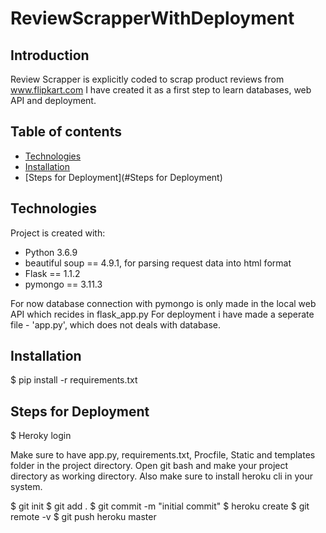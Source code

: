 # ReviewScrapperWithDeployment

## Introduction

Review Scrapper is explicitly coded to scrap product reviews from www.flipkart.com
I have created it as a first step to learn databases, web API and deployment.

## Table of contents
* [Technologies](#technologies)
* [Installation](#Installation)
* [Steps for Deployment](#Steps for Deployment)

## Technologies
Project is created with:
* Python 3.6.9
* beautiful soup == 4.9.1, for parsing request data into html format
* Flask == 1.1.2
* pymongo == 3.11.3

For now database connection with pymongo is only made in the local web API which recides in flask_app.py
For deployment i have made a seperate file - 'app.py', which does not deals with database.

## Installation
$ pip install -r requirements.txt

## Steps for Deployment
$ Heroky login

Make sure to have app.py, requirements.txt, Procfile, Static and templates folder in the project directory. Open git bash and make your project directory as working directory. Also make sure to install heroku cli in your system.

$ git init
$ git add .
$ git commit -m "initial commit"
$ heroku create
$ git remote -v
$ git push heroku master
